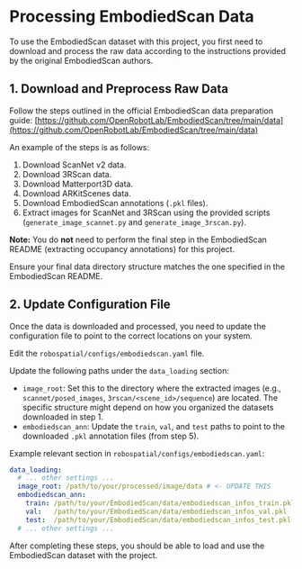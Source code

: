 # Processing EmbodiedScan Data

To use the EmbodiedScan dataset with this project, you first need to download and process the raw data according to the instructions provided by the original EmbodiedScan authors.

## 1. Download and Preprocess Raw Data

Follow the steps outlined in the official EmbodiedScan data preparation guide:
[https://github.com/OpenRobotLab/EmbodiedScan/tree/main/data](https://github.com/OpenRobotLab/EmbodiedScan/tree/main/data)

An example of the steps is as follows:
1. Download ScanNet v2 data.  
2. Download 3RScan data.  
3. Download Matterport3D data.  
4. Download ARKitScenes data.  
5. Download EmbodiedScan annotations (`.pkl` files).  
6. Extract images for ScanNet and 3RScan using the provided scripts (`generate_image_scannet.py` and `generate_image_3rscan.py`).  

**Note:** You do **not** need to perform the final step in the EmbodiedScan README (extracting occupancy annotations) for this project.


Ensure your final data directory structure matches the one specified in the EmbodiedScan README.

## 2. Update Configuration File

Once the data is downloaded and processed, you need to update the configuration file to point to the correct locations on your system.

Edit the `robospatial/configs/embodiedscan.yaml` file.

Update the following paths under the `data_loading` section:
-   `image_root`: Set this to the directory where the extracted images (e.g., `scannet/posed_images`, `3rscan/<scene_id>/sequence`) are located. The specific structure might depend on how you organized the datasets downloaded in step 1.
-   `embodiedscan_ann`: Update the `train`, `val`, and `test` paths to point to the downloaded `.pkl` annotation files (from step 5).

Example relevant section in `robospatial/configs/embodiedscan.yaml`:

```yaml
data_loading:
  # ... other settings ...
  image_root: /path/to/your/processed/image/data # <- UPDATE THIS
  embodiedscan_ann:
    train: /path/to/your/EmbodiedScan/data/embodiedscan_infos_train.pkl # <- UPDATE THIS
    val:   /path/to/your/EmbodiedScan/data/embodiedscan_infos_val.pkl   # <- UPDATE THIS
    test:  /path/to/your/EmbodiedScan/data/embodiedscan_infos_test.pkl  # <- UPDATE THIS
  # ... other settings ...
```

After completing these steps, you should be able to load and use the EmbodiedScan dataset with the project.
